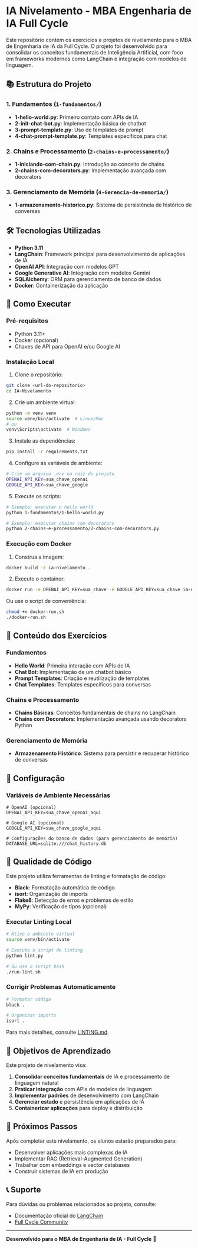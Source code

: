 # IA Nivelamento - MBA Engenharia de IA Full Cycle

Este repositório contém os exercícios e projetos de nivelamento para o MBA de Engenharia de IA da Full Cycle. O projeto foi desenvolvido para consolidar os conceitos fundamentais de Inteligência Artificial, com foco em frameworks modernos como LangChain e integração com modelos de linguagem.

## 📚 Estrutura do Projeto

### 1. Fundamentos (`1-fundamentos/`)

- **1-hello-world.py**: Primeiro contato com APIs de IA
- **2-init-chat-bot.py**: Implementação básica de chatbot
- **3-prompt-template.py**: Uso de templates de prompt
- **4-chat-prompt-template.py**: Templates específicos para chat

### 2. Chains e Processamento (`2-chains-e-processamento/`)

- **1-iniciando-com-chain.py**: Introdução ao conceito de chains
- **2-chains-com-decorators.py**: Implementação avançada com decorators

### 3. Gerenciamento de Memória (`4-Gerencia-de-memoria/`)

- **1-armazenamento-historico.py**: Sistema de persistência de histórico de conversas

## 🛠️ Tecnologias Utilizadas

- **Python 3.11**
- **LangChain**: Framework principal para desenvolvimento de aplicações de IA
- **OpenAI API**: Integração com modelos GPT
- **Google Generative AI**: Integração com modelos Gemini
- **SQLAlchemy**: ORM para gerenciamento de banco de dados
- **Docker**: Containerização da aplicação

## 🚀 Como Executar

### Pré-requisitos

- Python 3.11+
- Docker (opcional)
- Chaves de API para OpenAI e/ou Google AI

### Instalação Local

1. Clone o repositório:

```bash
git clone <url-do-repositorio>
cd IA-Nivelamento
```

2. Crie um ambiente virtual:

```bash
python -m venv venv
source venv/bin/activate  # Linux/Mac
# ou
venv\Scripts\activate  # Windows
```

3. Instale as dependências:

```bash
pip install -r requirements.txt
```

4. Configure as variáveis de ambiente:

```bash
# Crie um arquivo .env na raiz do projeto
OPENAI_API_KEY=sua_chave_openai
GOOGLE_API_KEY=sua_chave_google
```

5. Execute os scripts:

```bash
# Exemplo: executar o hello world
python 1-fundamentos/1-hello-world.py

# Exemplo: executar chains com decorators
python 2-chains-e-processamento/2-chains-com-decorators.py
```

### Execução com Docker

1. Construa a imagem:

```bash
docker build -t ia-nivelamento .
```

2. Execute o container:

```bash
docker run -e OPENAI_API_KEY=sua_chave -e GOOGLE_API_KEY=sua_chave ia-nivelamento
```

Ou use o script de conveniência:

```bash
chmod +x docker-run.sh
./docker-run.sh
```

## 📖 Conteúdo dos Exercícios

### Fundamentos

- **Hello World**: Primeira interação com APIs de IA
- **Chat Bot**: Implementação de um chatbot básico
- **Prompt Templates**: Criação e reutilização de templates
- **Chat Templates**: Templates específicos para conversas

### Chains e Processamento

- **Chains Básicas**: Conceitos fundamentais de chains no LangChain
- **Chains com Decorators**: Implementação avançada usando decorators Python

### Gerenciamento de Memória

- **Armazenamento Histórico**: Sistema para persistir e recuperar histórico de conversas

## 🔧 Configuração

### Variáveis de Ambiente Necessárias

```env
# OpenAI (opcional)
OPENAI_API_KEY=sua_chave_openai_aqui

# Google AI (opcional)
GOOGLE_API_KEY=sua_chave_google_aqui

# Configurações do banco de dados (para gerenciamento de memória)
DATABASE_URL=sqlite:///chat_history.db
```

## 🧪 Qualidade de Código

Este projeto utiliza ferramentas de linting e formatação de código:

- **Black**: Formatação automática de código
- **isort**: Organização de imports
- **Flake8**: Detecção de erros e problemas de estilo
- **MyPy**: Verificação de tipos (opcional)

### Executar Linting Local

```bash
# Ative o ambiente virtual
source venv/bin/activate

# Execute o script de linting
python lint.py

# Ou use o script bash
./run-lint.sh
```

### Corrigir Problemas Automaticamente

```bash
# Formatar código
black .

# Organizar imports
isort .
```

Para mais detalhes, consulte [LINTING.md](LINTING.md).

## 📝 Objetivos de Aprendizado

Este projeto de nivelamento visa:

1. **Consolidar conceitos fundamentais** de IA e processamento de linguagem natural
2. **Praticar integração** com APIs de modelos de linguagem
3. **Implementar padrões** de desenvolvimento com LangChain
4. **Gerenciar estado** e persistência em aplicações de IA
5. **Containerizar aplicações** para deploy e distribuição

## 🎯 Próximos Passos

Após completar este nivelamento, os alunos estarão preparados para:

- Desenvolver aplicações mais complexas de IA
- Implementar RAG (Retrieval-Augmented Generation)
- Trabalhar com embeddings e vector databases
- Construir sistemas de IA em produção

## 📞 Suporte

Para dúvidas ou problemas relacionados ao projeto, consulte:

- Documentação oficial do [LangChain](https://python.langchain.com/)
- [Full Cycle Community](https://fullcycle.com.br/)

---

**Desenvolvido para o MBA de Engenharia de IA - Full Cycle** 🚀
